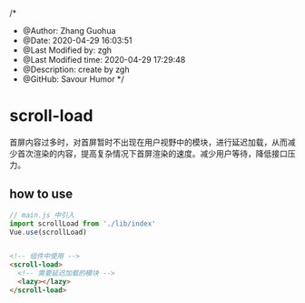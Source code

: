 /*
* @Author: Zhang Guohua
* @Date:   2020-04-29 16:03:51
* @Last Modified by:   zgh
* @Last Modified time: 2020-04-29 17:29:48
* @Description: create by zgh
* @GitHub: Savour Humor
*/

# scroll-load


首屏内容过多时，对首屏暂时不出现在用户视野中的模块，进行延迟加载，从而减少首次渲染的内容，提高复杂情况下首屏渲染的速度。减少用户等待，降低接口压力。


## how to use

```js
// main.js 中引入 
import scrollLoad from './lib/index'
Vue.use(scrollLoad)
```

```html

<!-- 组件中使用 -->
<scroll-load>
  <!-- 需要延迟加载的模块 -->
  <lazy></lazy>
</scroll-load>
```


